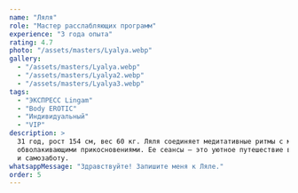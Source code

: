 ```yaml
---
name: "Ляля"
role: "Мастер расслабляющих программ"
experience: "3 года опыта"
rating: 4.7
photo: "/assets/masters/Lyalya.webp"
gallery:
  - "/assets/masters/Lyalya.webp"
  - "/assets/masters/Lyalya2.webp"
  - "/assets/masters/Lyalya3.webp"
tags:
  - "ЭКСПРЕСС Lingam"
  - "Body EROTIC"
  - "Индивидуальный"
  - "VIP"
description: >
  31 год, рост 154 см, вес 60 кг. Ляля соединяет медитативные ритмы с мягкими
  обволакивающими прикосновениями. Ее сеансы — это уютное путешествие в тишину
  и самозаботу.
whatsappMessage: "Здравствуйте! Запишите меня к Ляле."
order: 5
---
```

